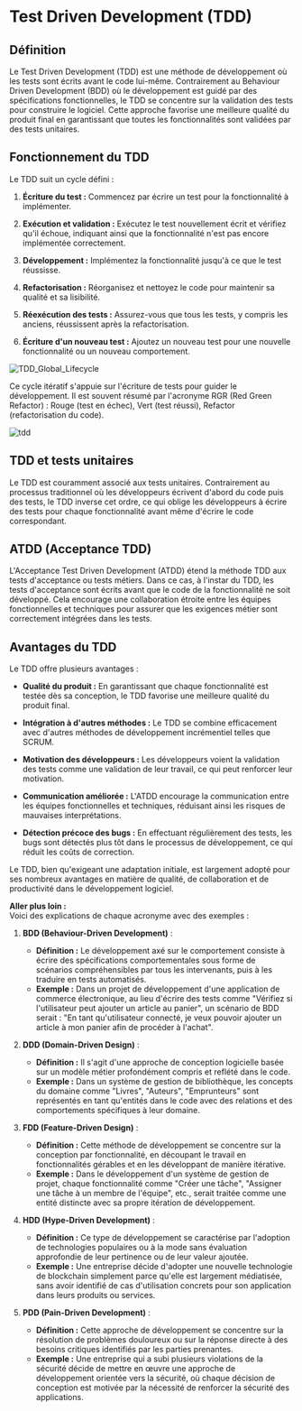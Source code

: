 # Test Driven Development (TDD)

## Définition

Le Test Driven Development (TDD) est une méthode de développement où les tests sont écrits avant le code lui-même. Contrairement au Behaviour Driven Development (BDD) où le développement est guidé par des spécifications fonctionnelles, le TDD se concentre sur la validation des tests pour construire le logiciel. Cette approche favorise une meilleure qualité du produit final en garantissant que toutes les fonctionnalités sont validées par des tests unitaires.

## Fonctionnement du TDD


Le TDD suit un cycle défini :

1. **Écriture du test :** Commencez par écrire un test pour la fonctionnalité à implémenter.

2. **Exécution et validation :** Exécutez le test nouvellement écrit et vérifiez qu'il échoue, indiquant ainsi que la fonctionnalité n'est pas encore implémentée correctement.

3. **Développement :** Implémentez la fonctionnalité jusqu'à ce que le test réussisse.

4. **Refactorisation :** Réorganisez et nettoyez le code pour maintenir sa qualité et sa lisibilité.

5. **Réexécution des tests :** Assurez-vous que tous les tests, y compris les anciens, réussissent après la refactorisation.

6. **Écriture d'un nouveau test :** Ajoutez un nouveau test pour une nouvelle fonctionnalité ou un nouveau comportement.

![TDD_Global_Lifecycle](https://github.com/yugmerabtene/HETIC-WEB3-GDSDC-2023/assets/3670077/43ed0ca2-48db-4df0-9e8e-6308da16ced0)

Ce cycle itératif s'appuie sur l'écriture de tests pour guider le développement. Il est souvent résumé par l'acronyme RGR (Red Green Refactor) : Rouge (test en échec), Vert (test réussi), Refactor (refactorisation du code).

![tdd](https://github.com/yugmerabtene/HETIC-WEB3-GDSDC-2023/assets/3670077/ebb9627a-c3af-4a2b-9cf7-6d4d9a3be0de)

## TDD et tests unitaires

Le TDD est couramment associé aux tests unitaires. Contrairement au processus traditionnel où les développeurs écrivent d'abord du code puis des tests, le TDD inverse cet ordre, ce qui oblige les développeurs à écrire des tests pour chaque fonctionnalité avant même d'écrire le code correspondant.

## ATDD (Acceptance TDD)

L'Acceptance Test Driven Development (ATDD) étend la méthode TDD aux tests d'acceptance ou tests métiers. Dans ce cas, à l'instar du TDD, les tests d'acceptance sont écrits avant que le code de la fonctionnalité ne soit développé. Cela encourage une collaboration étroite entre les équipes fonctionnelles et techniques pour assurer que les exigences métier sont correctement intégrées dans les tests.

## Avantages du TDD

Le TDD offre plusieurs avantages :

- **Qualité du produit :** En garantissant que chaque fonctionnalité est testée dès sa conception, le TDD favorise une meilleure qualité du produit final.

- **Intégration à d'autres méthodes :** Le TDD se combine efficacement avec d'autres méthodes de développement incrémentiel telles que SCRUM.

- **Motivation des développeurs :** Les développeurs voient la validation des tests comme une validation de leur travail, ce qui peut renforcer leur motivation.

- **Communication améliorée :** L'ATDD encourage la communication entre les équipes fonctionnelles et techniques, réduisant ainsi les risques de mauvaises interprétations.

- **Détection précoce des bugs :** En effectuant régulièrement des tests, les bugs sont détectés plus tôt dans le processus de développement, ce qui réduit les coûts de correction.

Le TDD, bien qu'exigeant une adaptation initiale, est largement adopté pour ses nombreux avantages en matière de qualité, de collaboration et de productivité dans le développement logiciel.

**Aller plus loin :**  
Voici des explications de chaque acronyme avec des exemples :

1. **BDD (Behaviour-Driven Development)** :
   - **Définition :** Le développement axé sur le comportement consiste à écrire des spécifications comportementales sous forme de scénarios compréhensibles par tous les intervenants, puis à les traduire en tests automatisés.
   - **Exemple :** Dans un projet de développement d'une application de commerce électronique, au lieu d'écrire des tests comme "Vérifiez si l'utilisateur peut ajouter un article au panier", un scénario de BDD serait : "En tant qu'utilisateur connecté, je veux pouvoir ajouter un article à mon panier afin de procéder à l'achat".

2. **DDD (Domain-Driven Design)** :
   - **Définition :** Il s'agit d'une approche de conception logicielle basée sur un modèle métier profondément compris et reflété dans le code.
   - **Exemple :** Dans un système de gestion de bibliothèque, les concepts du domaine comme "Livres", "Auteurs", "Emprunteurs" sont représentés en tant qu'entités dans le code avec des relations et des comportements spécifiques à leur domaine.

3. **FDD (Feature-Driven Design)** :
   - **Définition :** Cette méthode de développement se concentre sur la conception par fonctionnalité, en découpant le travail en fonctionnalités gérables et en les développant de manière itérative.
   - **Exemple :** Dans le développement d'un système de gestion de projet, chaque fonctionnalité comme "Créer une tâche", "Assigner une tâche à un membre de l'équipe", etc., serait traitée comme une entité distincte avec sa propre itération de développement.

4. **HDD (Hype-Driven Development)** :
   - **Définition :** Ce type de développement se caractérise par l'adoption de technologies populaires ou à la mode sans évaluation approfondie de leur pertinence ou de leur valeur ajoutée.
   - **Exemple :** Une entreprise décide d'adopter une nouvelle technologie de blockchain simplement parce qu'elle est largement médiatisée, sans avoir identifié de cas d'utilisation concrets pour son application dans leurs produits ou services.

5. **PDD (Pain-Driven Development)** :
   - **Définition :** Cette approche de développement se concentre sur la résolution de problèmes douloureux ou sur la réponse directe à des besoins critiques identifiés par les parties prenantes.
   - **Exemple :** Une entreprise qui a subi plusieurs violations de la sécurité décide de mettre en œuvre une approche de développement orientée vers la sécurité, où chaque décision de conception est motivée par la nécessité de renforcer la sécurité des applications.
